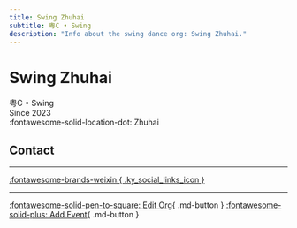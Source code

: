 ```yaml
---
title: Swing Zhuhai
subtitle: 粤C • Swing
description: "Info about the swing dance org: Swing Zhuhai."
---
```


# Swing Zhuhai

粤C • Swing  
Since 2023  
:fontawesome-solid-location-dot: Zhuhai  


## Contact


---

 [:fontawesome-brands-weixin:{ .ky_social_links_icon }](# "粤 C Swing 摇摆 ZH")

---

[:fontawesome-solid-pen-to-square: Edit Org](https://github.com/swingdance/orgs/issues/new?assignees=&labels=update+org&projects=&template=03-update_entity.yml&title=Update%20Org%3A%20zh_CN%20%E2%80%A2%20Swing%20Zhuhai&region=zh_CN&id=yue-c-swing&name=Swing%20Zhuhai){ .md-button } [:fontawesome-solid-plus: Add Event](https://github.com/swingdance/events/issues/new?assignees=&labels=add+event&projects=&template=02-add_entity.yml&title=Add%20Event%3A%20zh_CN%20%E2%80%A2%20%3CName%3E&region=zh_CN&province=Guangdong&city=Zhuhai&org_id=yue-c-swing){ .md-button }
